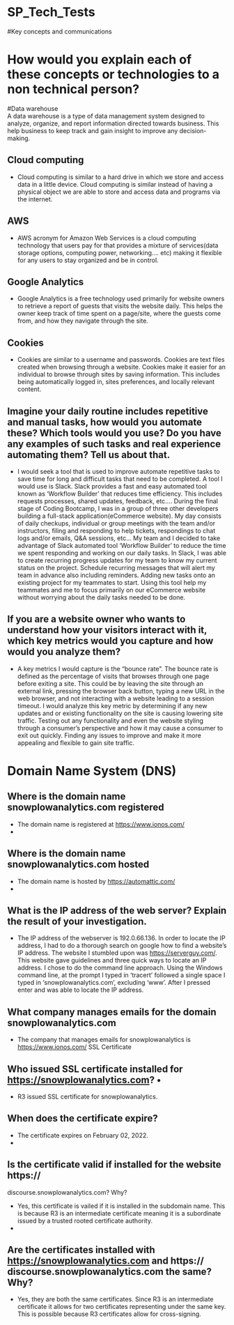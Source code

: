 # SP_Tech_Tests
#Key concepts and communications

# How would you explain each of these concepts or technologies to a non technical person? 
#Data warehouse  
A data warehouse is a type of data management system designed to analyze, organize, and report information directed towards business. This help business to keep track and gain insight to improve any decision-making. 

## Cloud computing  
- Cloud computing is similar to a hard drive in which we store and access data in a little device. Cloud computing is similar instead of having a physical object we are able to store and access data and programs via the internet. 

## AWS  
- AWS acronym for Amazon Web Services is a cloud computing technology that users pay for that provides a mixture of services(data storage options, computing power, networking…. etc) making it flexible for any users to stay organized and be in control. 

## Google Analytics  
- Google Analytics is a free technology used primarily for website owners to retrieve a report of guests that visits the website daily. This helps the owner keep track of time spent on a page/site, where the guests come from, and how they navigate through the site. 

## Cookies  
- Cookies are similar to a username and passwords. Cookies are text files created when browsing through a website. Cookies make it easier for an individual to browse through sites by saving information. This includes being automatically logged in, sites preferences, and locally relevant content. 

## Imagine your daily routine includes repetitive and manual tasks, how would you  automate these? Which tools would you use? Do you have any examples of such  tasks and real experience automating them? Tell us about that.  

- I would seek a tool that is used to improve automate repetitive tasks to save time for long and difficult tasks that need to be completed. A tool I would use is Slack. Slack provides a fast and easy automated tool known as ‘Workflow Builder’ that reduces time efficiency. This includes requests processes, shared updates, feedback, etc…. During the final stage of Coding  Bootcamp, I was in a group of three other developers building a full-stack application(eCommerce website). My day consists of daily checkups, individual or group meetings with the team and/or instructors, filing and responding to help tickets, respondings to chat logs and/or emails, Q&A sessions, etc… My team and I decided to take advantage of Slack automated tool ‘Workflow Builder’ to reduce the time we spent responding and working on our daily tasks. In Slack, I was able to create recurring progress updates for my team to know my current status on the project. Schedule recurring messages that will alert my team in advance also including reminders. Adding new tasks onto an existing project for my teammates to start. Using this tool help my teammates and me to focus primarily on our eCommerce website without worrying about the daily tasks needed to be done. 

## If you are a website owner who wants to understand how your visitors interact  with it, which key metrics would you capture and how would you analyze them? 

- A key metrics I would capture is the “bounce rate”. The bounce rate is defined as the percentage of visits that browses through one page before exiting a site. This could be by leaving the site through an external link, pressing the browser back button, typing a new URL in the web browser, and not interacting with a website leading to a session timeout. I would analyze this key metric by determining if any new updates and or existing functionality on the site is causing lowering site traffic. Testing out any functionality and even the website styling through a consumer’s perspective and how it may cause a consumer to exit out quickly. Finding any issues to improve and make it more appealing and flexible to gain site traffic. 

# Domain Name System (DNS) 
## Where is the domain name snowplowanalytics.com registered
- The domain name is registered at https://www.ionos.com/
- 
## Where is the domain name snowplowanalytics.com hosted  
- The domain name is hosted by https://automattic.com/
- 
## What is the IP address of the web server? Explain the result of your investigation. 
- The IP address of the webserver is 192.0.66.136. In order to locate the IP address, I had to do a thorough search on google how to find a website’s IP address. The website I stumbled upon was https://serverguy.com/. This website gave guidelines and three quick ways to locate an IP address. I chose to do the command line approach. Using the Windows command line, at the prompt I typed in ‘tracert’ followed a single space I typed in ‘snowplowanalytics.com’, excluding ‘www’. After I pressed enter and was able to locate the IP address. 

## What company manages emails for the domain snowplowanalytics.com 
- The company that manages emails for snowplowanalytics is https://www.ionos.com/
SSL Certificate 

## Who issued SSL certificate installed for https://snowplowanalytics.com?  •
- R3 issued SSL certificate for snowplowanalytics.

## When does the certificate expire?  
- The certificate expires on February 02, 2022.
- 
## Is the certificate valid if installed for the website https:// 
discourse.snowplowanalytics.com? Why?  
- Yes, this certificate is vailed if it is installed in the subdomain name. This is because R3 is an intermediate certificate meaning it is a subordinate issued by a trusted rooted certificate authority. 
- 
## Are the certificates installed with https://snowplowanalytics.com and https:// discourse.snowplowanalytics.com the same? Why? 
- Yes, they are both the same certificates. Since R3 is an intermediate certificate it allows for two certificates representing under the same key. This is possible because R3 certificates allow for cross-signing. 
